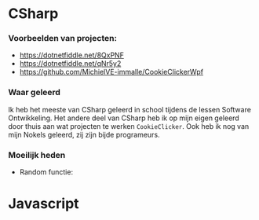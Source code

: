 # CSharp
### Voorbeelden van projecten:
- https://dotnetfiddle.net/8QxPNF
- https://dotnetfiddle.net/qNr5y2
- https://github.com/MichielVE-immalle/CookieClickerWpf

### Waar geleerd
Ik heb het meeste van CSharp geleerd in school tijdens de lessen Software Ontwikkeling.
Het andere deel van CSharp heb ik op mijn eigen geleerd door thuis aan wat projecten te werken `CookieClicker`.
Ook heb ik nog van mijn Nokels geleerd, zij zijn bijde programeurs.

### Moeilijk heden
- Random functie: 

# Javascript
  
  
  
